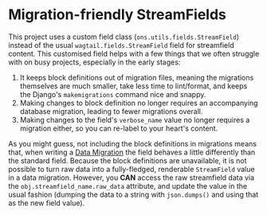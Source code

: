 # Migration-friendly StreamFields

This project uses a custom field class (`ons.utils.fields.StreamField`) instead of the usual `wagtail.fields.StreamField` field for streamfield content. This customised field helps with a few things that we often struggle with on busy projects, especially in the early stages:

1. It keeps block definitions out of migration files, meaning the migrations themselves are much smaller, take less time to lint/format, and keeps the Django's `makemigrations` command nice and snappy.
2. Making changes to block definition no longer requires an accompanying database migration, leading to fewer migrations overall.
3. Making changes to the field's `verbose_name` value no longer requires a migration either, so you can re-label to your heart's content.

As you might guess, not including the block definitions in migrations means that, when writing a [Data Migration](https://docs.djangoproject.com/en/stable/topics/migrations/#data-migrations-1) the field behaves a little differently than the standard field. Because the block definitions are unavailable, it is not possible to turn raw data into a fully-fledged, renderable `StreamField` value in a data migration. However, you **CAN** access the raw streamfield data via the `obj.streamfield_name.raw_data` attribute, and update the value in the usual fashion (dumping the data to a string with `json.dumps()` and using that as the new field value).
